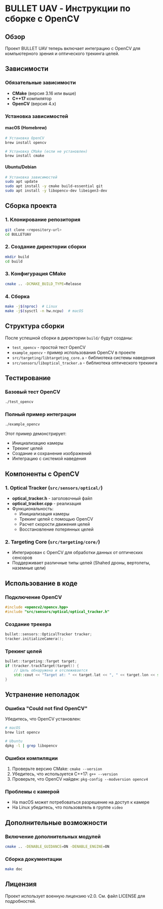 # BULLET UAV - Инструкции по сборке с OpenCV

## Обзор

Проект BULLET UAV теперь включает интеграцию с OpenCV для компьютерного зрения и оптического трекинга целей.

## Зависимости

### Обязательные зависимости
- **CMake** (версия 3.16 или выше)
- **C++17** компилятор
- **OpenCV** (версия 4.x)

### Установка зависимостей

#### macOS (Homebrew)
```bash
# Установка OpenCV
brew install opencv

# Установка CMake (если не установлен)
brew install cmake
```

#### Ubuntu/Debian
```bash
# Установка зависимостей
sudo apt update
sudo apt install -y cmake build-essential git
sudo apt install -y libopencv-dev libeigen3-dev
```

## Сборка проекта

### 1. Клонирование репозитория
```bash
git clone <repository-url>
cd BULLETUAV
```

### 2. Создание директории сборки
```bash
mkdir build
cd build
```

### 3. Конфигурация CMake
```bash
cmake .. -DCMAKE_BUILD_TYPE=Release
```

### 4. Сборка
```bash
make -j$(nproc)  # Linux
make -j$(sysctl -n hw.ncpu)  # macOS
```

## Структура сборки

После успешной сборки в директории `build/` будут созданы:

- `test_opencv` - простой тест OpenCV
- `example_opencv` - пример использования OpenCV в проекте
- `src/targeting/libtargeting_core.a` - библиотека системы наведения
- `src/sensors/liboptical_tracker.a` - библиотека оптического трекинга

## Тестирование

### Базовый тест OpenCV
```bash
./test_opencv
```

### Полный пример интеграции
```bash
./example_opencv
```

Этот пример демонстрирует:
- Инициализацию камеры
- Трекинг целей
- Создание и сохранение изображений
- Интеграцию с системой наведения

## Компоненты с OpenCV

### 1. Optical Tracker (`src/sensors/optical/`)
- **optical_tracker.h** - заголовочный файл
- **optical_tracker.cpp** - реализация
- Функциональность:
  - Инициализация камеры
  - Трекинг целей с помощью OpenCV
  - Расчет скорости движения целей
  - Восстановление потерянных целей

### 2. Targeting Core (`src/targeting/core/`)
- Интегрирован с OpenCV для обработки данных от оптических сенсоров
- Поддерживает различные типы целей (Shahed дроны, вертолеты, наземные цели)

## Использование в коде

### Подключение OpenCV
```cpp
#include <opencv2/opencv.hpp>
#include "src/sensors/optical/optical_tracker.h"
```

### Создание трекера
```cpp
bullet::sensors::OpticalTracker tracker;
tracker.initializeCamera();
```

### Трекинг целей
```cpp
bullet::targeting::Target target;
if (tracker.trackTarget(target)) {
    // Цель обнаружена и отслеживается
    std::cout << "Target at: " << target.lat << ", " << target.lon << std::endl;
}
```

## Устранение неполадок

### Ошибка "Could not find OpenCV"
Убедитесь, что OpenCV установлен:
```bash
# macOS
brew list opencv

# Ubuntu
dpkg -l | grep libopencv
```

### Ошибки компиляции
1. Проверьте версию CMake: `cmake --version`
2. Убедитесь, что используется C++17: `g++ --version`
3. Проверьте, что OpenCV найден: `pkg-config --modversion opencv4`

### Проблемы с камерой
- На macOS может потребоваться разрешение на доступ к камере
- На Linux убедитесь, что пользователь в группе `video`

## Дополнительные возможности

### Включение дополнительных модулей
```bash
cmake .. -DENABLE_GUIDANCE=ON -DENABLE_ENGINE=ON
```

### Сборка документации
```bash
make doc
```

## Лицензия

Проект использует военную лицензию v2.0. См. файл LICENSE для подробностей. 